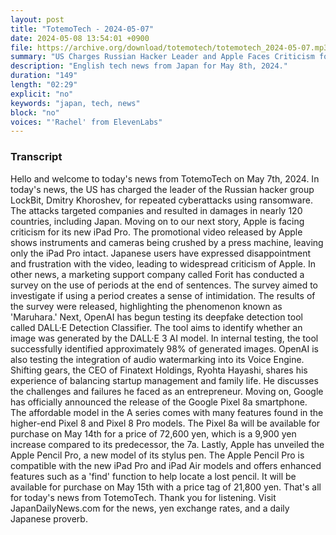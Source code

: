 ```yaml
---
layout: post
title: "TotemoTech - 2024-05-07"
date: 2024-05-08 13:54:01 +0900
file: https://archive.org/download/totemotech/totemotech_2024-05-07.mp3
summary: "US Charges Russian Hacker Leader and Apple Faces Criticism for New iPad Pro, & more…"
description: "English tech news from Japan for May 8th, 2024."
duration: "149"
length: "02:29"
explicit: "no"
keywords: "japan, tech, news"
block: "no"
voices: "'Rachel' from ElevenLabs"
---
```


### Transcript

Hello and welcome to today's news from TotemoTech on May 7th, 2024. In today's news, the US has charged the leader of the Russian hacker group LockBit, Dmitry Khoroshev, for repeated cyberattacks using ransomware. The attacks targeted companies and resulted in damages in nearly 120 countries, including Japan. Moving on to our next story, Apple is facing criticism for its new iPad Pro. The promotional video released by Apple shows instruments and cameras being crushed by a press machine, leaving only the iPad Pro intact. Japanese users have expressed disappointment and frustration with the video, leading to widespread criticism of Apple. In other news, a marketing support company called Forit has conducted a survey on the use of periods at the end of sentences. The survey aimed to investigate if using a period creates a sense of intimidation. The results of the survey were released, highlighting the phenomenon known as 'Maruhara.' Next, OpenAI has begun testing its deepfake detection tool called DALL·E Detection Classifier. The tool aims to identify whether an image was generated by the DALL·E 3 AI model. In internal testing, the tool successfully identified approximately 98% of generated images. OpenAI is also testing the integration of audio watermarking into its Voice Engine. Shifting gears, the CEO of Finatext Holdings, Ryohta Hayashi, shares his experience of balancing startup management and family life. He discusses the challenges and failures he faced as an entrepreneur. Moving on, Google has officially announced the release of the Google Pixel 8a smartphone. The affordable model in the A series comes with many features found in the higher-end Pixel 8 and Pixel 8 Pro models. The Pixel 8a will be available for purchase on May 14th for a price of 72,600 yen, which is a 9,900 yen increase compared to its predecessor, the 7a. Lastly, Apple has unveiled the Apple Pencil Pro, a new model of its stylus pen. The Apple Pencil Pro is compatible with the new iPad Pro and iPad Air models and offers enhanced features such as a 'find' function to help locate a lost pencil. It will be available for purchase on May 15th with a price tag of 21,800 yen. That's all for today's news from TotemoTech. Thank you for listening.   Visit JapanDailyNews.com for the news, yen exchange rates, and a daily Japanese proverb.
